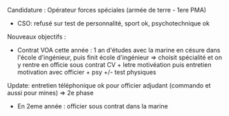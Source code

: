 Candidature : Opérateur forces spéciales (armée de terre - 1ere PMA)

-   CSO: refusé sur test de personnalité, sport ok, psychotechnique ok

Nouveaux objectifs :

-   Contrat VOA cette année : 1 an d\'études avec la marine en césure
    dans l\'école d\'ingénieur, puis finit école d\'ingénieur => choisit
    spécialité et on y rentre en officie sous contrat CV + letre
    motivéation puis entretien motivation avec officier + psy +/- test
    physiques

Update: entretien téléphonique ok pour officier adjudant (commando et
aussi pour mines) => 2e phase

-   En 2eme année : officier sous contrat dans la marine
